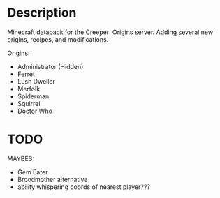 # Description

Minecraft datapack for the Creeper: Origins server. Adding several new origins, recipes, and modifications.

Origins:
- Administrator (Hidden)
- Ferret
- Lush Dweller
- Merfolk
- Spiderman
- Squirrel
- Doctor Who


# TODO


MAYBES:
- Gem Eater
- Broodmother alternative
- ability whispering coords of nearest player???